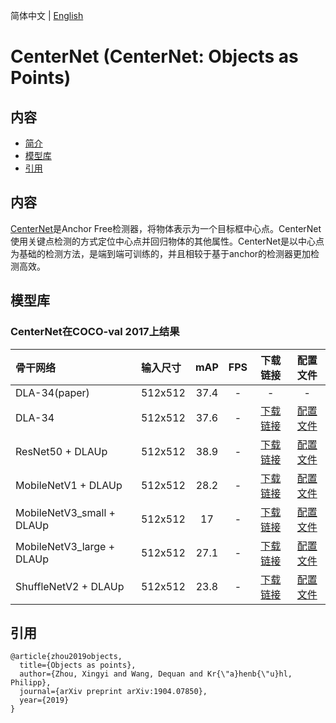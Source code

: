 简体中文 | [English](README.md)

# CenterNet (CenterNet: Objects as Points)

## 内容
- [简介](#简介)
- [模型库](#模型库)
- [引用](#引用)

## 内容

[CenterNet](http://arxiv.org/abs/1904.07850)是Anchor Free检测器，将物体表示为一个目标框中心点。CenterNet使用关键点检测的方式定位中心点并回归物体的其他属性。CenterNet是以中心点为基础的检测方法，是端到端可训练的，并且相较于基于anchor的检测器更加检测高效。

## 模型库

### CenterNet在COCO-val 2017上结果

| 骨干网络       | 输入尺寸 | mAP   |    FPS    | 下载链接 | 配置文件 |
| :--------------| :------- |  :----: | :------: | :----: |:-----: |
| DLA-34(paper)  | 512x512 |  37.4  |     -   |    -   |   -    |
| DLA-34         | 512x512 |  37.6  |     -   | [下载链接](https://bj.bcebos.com/v1/paddledet/models/centernet_dla34_140e_coco.pdparams) | [配置文件](./centernet_dla34_140e_coco.yml) |
| ResNet50 + DLAUp  | 512x512 |  38.9  |     -   | [下载链接](https://bj.bcebos.com/v1/paddledet/models/centernet_r50_140e_coco.pdparams) | [配置文件](./centernet_r50_140e_coco.yml) |
| MobileNetV1 + DLAUp  | 512x512 |  28.2  |     -   | [下载链接](https://bj.bcebos.com/v1/paddledet/models/centernet_mbv1_140e_coco.pdparams) | [配置文件](./centernet_mbv1_140e_coco.yml) |
| MobileNetV3_small + DLAUp  | 512x512 | 17  |     -   | [下载链接](https://bj.bcebos.com/v1/paddledet/models/centernet_mbv3_small_140e_coco.pdparams) | [配置文件](./centernet_mbv3_small_140e_coco.yml) |
| MobileNetV3_large + DLAUp  | 512x512 |  27.1  |     -   | [下载链接](https://bj.bcebos.com/v1/paddledet/models/centernet_mbv3_large_140e_coco.pdparams) | [配置文件](./centernet_mbv3_large_140e_coco.yml) |
| ShuffleNetV2 + DLAUp  | 512x512 | 23.8  |     -   | [下载链接](https://bj.bcebos.com/v1/paddledet/models/centernet_shufflenetv2_140e_coco.pdparams) | [配置文件](./centernet_shufflenetv2_140e_coco.yml) |

## 引用
```
@article{zhou2019objects,
  title={Objects as points},
  author={Zhou, Xingyi and Wang, Dequan and Kr{\"a}henb{\"u}hl, Philipp},
  journal={arXiv preprint arXiv:1904.07850},
  year={2019}
}
```
